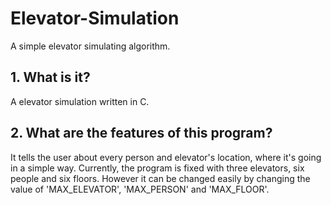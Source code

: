 # Elevator-Simulation
A simple elevator simulating algorithm.

## 1. What is it?
A elevator simulation written in C.

## 2. What are the features of this program?
It tells the user about every person and elevator's location, where it's going in a simple way.
Currently, the program is fixed with three elevators, six people and six floors. However it can be changed easily by changing the value of  'MAX_ELEVATOR', 'MAX_PERSON' and 'MAX_FLOOR'.